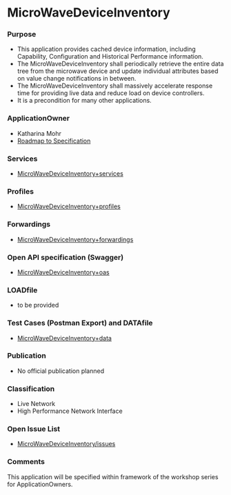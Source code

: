 # MicroWaveDeviceInventory

### Purpose
- This application provides cached device information, including Capability, Configuration and Historical Performance information.  
- The MicroWaveDeviceInventory shall periodically retrieve the entire data tree from the microwave device and update individual attributes based on value change notifications in between.  
- The MicroWaveDeviceInventory shall massively accelerate response time for providing live data and reduce load on device controllers.  
- It is a precondition for many other applications.

### ApplicationOwner
- Katharina Mohr
- [Roadmap to Specification](../../issues/1)

### Services
- [MicroWaveDeviceInventory+services](./MicroWaveDeviceInventory+services.yaml)

### Profiles
- [MicroWaveDeviceInventory+profiles](./MicroWaveDeviceInventory+profiles.yaml)

### Forwardings
- [MicroWaveDeviceInventory+forwardings](./MicroWaveDeviceInventory+forwardings.yaml)

### Open API specification (Swagger)
- [MicroWaveDeviceInventory+oas](./MicroWaveDeviceInventory+oas.yaml)

### LOADfile
- to be provided

### Test Cases (Postman Export) and DATAfile
- [MicroWaveDeviceInventory+data](./MicroWaveDeviceInventory+data.json)

### Publication
- No official publication planned

### Classification
- Live Network
- High Performance Network Interface

### Open Issue List
- [MicroWaveDeviceInventory/issues](../../issues)

### Comments
This application will be specified within framework of the workshop series for ApplicationOwners.
